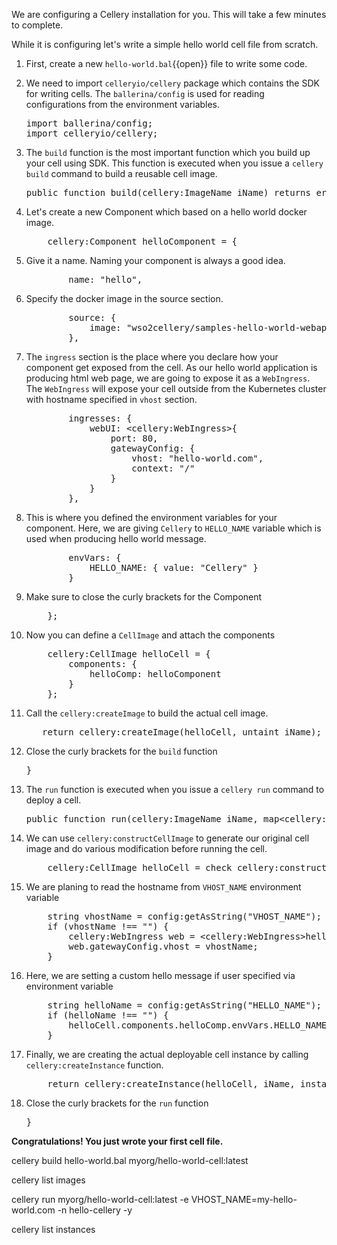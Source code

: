 We are configuring a Cellery installation for you. This will take a few minutes to complete.

While it is configuring let's write a simple hello world cell file from scratch.


1. First, create a new `hello-world.bal`{{open}} file to write some code.

2. We need to import `celleryio/cellery` package which contains the SDK for writing cells. The `ballerina/config` is used for reading configurations from the environment variables.
    <pre class="file" data-filename="hello-world.bal" data-target="append">
   import ballerina/config;
   import celleryio/cellery;
   </pre>

3. The `build` function is the most important function which you build up your cell using SDK. This function is executed when you issue a `cellery build` command to build a reusable cell image.

    <pre class="file" data-filename="hello-world.bal" data-target="append">
   public function build(cellery:ImageName iName) returns error? {
   </pre>

4. Let's create a new Component which based on a hello world docker image.
    <pre class="file" data-filename="hello-world.bal" data-target="append">
       cellery:Component helloComponent = {</pre>

5. Give it a name. Naming your component is always a good idea.
    <pre class="file" data-filename="hello-world.bal" data-target="append">
           name: "hello",</pre>

6. Specify the docker image in the source section.
    <pre class="file" data-filename="hello-world.bal" data-target="append">
           source: {
               image: "wso2cellery/samples-hello-world-webapp"
           },</pre>

7. The `ingress` section is the place where you declare how your component get exposed from the cell. As our hello world application
is producing html web page, we are going to expose it as a `WebIngress`. The `WebIngress` will expose your cell outside from the Kubernetes cluster with hostname specified in `vhost` section. 
    <pre class="file" data-filename="hello-world.bal" data-target="append">
           ingresses: {
               webUI: &lt;cellery:WebIngress&gt;{
                   port: 80,
                   gatewayConfig: {
                       vhost: "hello-world.com",
                       context: "/"
                   }
               }
           },</pre>

8. This is where you defined the environment variables for your component. Here, we are giving `Cellery` to `HELLO_NAME` variable which is used when producing hello world message. 
    <pre class="file" data-filename="hello-world.bal" data-target="append">
           envVars: {
               HELLO_NAME: { value: "Cellery" }
           }</pre>   

9. Make sure to close the curly brackets for the Component 
    <pre class="file" data-filename="hello-world.bal" data-target="append">
       };
   </pre>

10. Now you can define a `CellImage` and attach the components
    <pre class="file" data-filename="hello-world.bal" data-target="append">
        cellery:CellImage helloCell = {
            components: {
                helloComp: helloComponent
            }
        };
    </pre>

11. Call the `cellery:createImage` to build the actual cell image.

    <pre class="file" data-filename="hello-world.bal" data-target="append">
       return cellery:createImage(helloCell, untaint iName);</pre>

12. Close the curly brackets for the `build` function
    <pre class="file" data-filename="hello-world.bal" data-target="append">
    }
    </pre>

13. The `run` function is executed when you issue a `cellery run` command to deploy a cell.
    <pre class="file" data-filename="hello-world.bal" data-target="append">
    public function run(cellery:ImageName iName, map&lt;cellery:ImageName&gt; instances) returns error? {
    </pre>

14. We can use `cellery:constructCellImage` to generate our original cell image and do various modification before running the cell. 
    <pre class="file" data-filename="hello-world.bal" data-target="append">
        cellery:CellImage helloCell = check cellery:constructCellImage(untaint iName);</pre>

15. We are planing to read the hostname from `VHOST_NAME` environment variable
    <pre class="file" data-filename="hello-world.bal" data-target="append">
        string vhostName = config:getAsString("VHOST_NAME");
        if (vhostName !== "") {
            cellery:WebIngress web = &lt;cellery:WebIngress&gt;helloCell.components.helloComp.ingresses.webUI;
            web.gatewayConfig.vhost = vhostName;
        }
    </pre>

16. Here, we are setting a custom hello message if user specified via environment variable

    <pre class="file" data-filename="hello-world.bal" data-target="append">
        string helloName = config:getAsString("HELLO_NAME");
        if (helloName !== "") {
            helloCell.components.helloComp.envVars.HELLO_NAME.value = helloName;
        }
    </pre>

17. Finally, we are creating the actual deployable cell instance by calling `cellery:createInstance` function.
    <pre class="file" data-filename="hello-world.bal" data-target="append">
        return cellery:createInstance(helloCell, iName, instances);</pre>
        
18. Close the curly brackets for the `run` function
    <pre class="file" data-filename="hello-world.bal" data-target="append">
    }
    </pre>



**Congratulations! You just wrote your first cell file.**


cellery build hello-world.bal myorg/hello-world-cell:latest

cellery list images

cellery run myorg/hello-world-cell:latest -e VHOST_NAME=my-hello-world.com -n hello-cellery -y

cellery list instances


